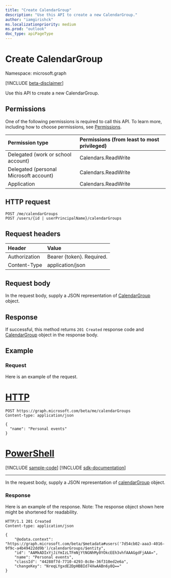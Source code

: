 ```yaml
---
title: "Create CalendarGroup"
description: "Use this API to create a new CalendarGroup."
author: "iamgirishck"
ms.localizationpriority: medium
ms.prod: "outlook"
doc_type: apiPageType
---
```


# Create CalendarGroup

Namespace: microsoft.graph

[!INCLUDE [beta-disclaimer](../../includes/beta-disclaimer.md)]

Use this API to create a new CalendarGroup.
## Permissions
One of the following permissions is required to call this API. To learn more, including how to choose permissions, see [Permissions](/graph/permissions-reference).

|Permission type      | Permissions (from least to most privileged)              |
|:--------------------|:---------------------------------------------------------|
|Delegated (work or school account) | Calendars.ReadWrite    |
|Delegated (personal Microsoft account) | Calendars.ReadWrite    |
|Application | Calendars.ReadWrite |

## HTTP request
<!-- { "blockType": "ignored" } -->
```http
POST /me/calendarGroups
POST /users/{id | userPrincipalName}/calendarGroups
```
## Request headers
| Header       | Value |
|:---------------|:--------|
| Authorization  | Bearer {token}. Required.  |
| Content-Type  | application/json  |

## Request body
In the request body, supply a JSON representation of [CalendarGroup](../resources/calendargroup.md) object.

## Response

If successful, this method returns `201 Created` response code and [CalendarGroup](../resources/calendargroup.md) object in the response body.

## Example
### Request
Here is an example of the request.


# [HTTP](#tab/http)
<!-- {
  "blockType": "request",
  "name": "create_calendargroup_from_user"
}-->
```http
POST https://graph.microsoft.com/beta/me/calendarGroups
Content-type: application/json

{
  "name": "Personal events"
}
```

# [PowerShell](#tab/powershell)
[!INCLUDE [sample-code](../includes/snippets/powershell/create-calendargroup-from-user-powershell-snippets.md)]
[!INCLUDE [sdk-documentation](../includes/snippets/snippets-sdk-documentation-link.md)]

---

In the request body, supply a JSON representation of [calendarGroup](../resources/calendargroup.md) object.
### Response
Here is an example of the response. Note: The response object shown here might be shortened for readability.
<!-- {
  "blockType": "response",
  "truncated": true,
  "@odata.type": "microsoft.graph.calendarGroup"
} -->
```http
HTTP/1.1 201 Created
Content-type: application/json

{
    "@odata.context": "https://graph.microsoft.com/beta/$metadata#users('7d54cb02-aaa3-4016-9f9c-a4b49422dd9b')/calendarGroups/$entity",
    "id": "AAMkADIxYjJiYmIzLTFmNjYtNGNhMy0YOkcEEh3vhfAAAGgdFjAAA=",
    "name": "Personal events",
    "classId": "44288f7d-7710-4293-8c8e-36f310ed2e6a",
    "changeKey": "NreqLYgxdE2DpHBBId74XwAABn6y8Q=="
}
```

<!-- uuid: 8fcb5dbc-d5aa-4681-8e31-b001d5168d79
2015-10-25 14:57:30 UTC -->
<!--
{
  "type": "#page.annotation",
  "description": "Create CalendarGroup",
  "keywords": "",
  "section": "documentation",
  "tocPath": "",
  "suppressions": [
  ]
}
-->


